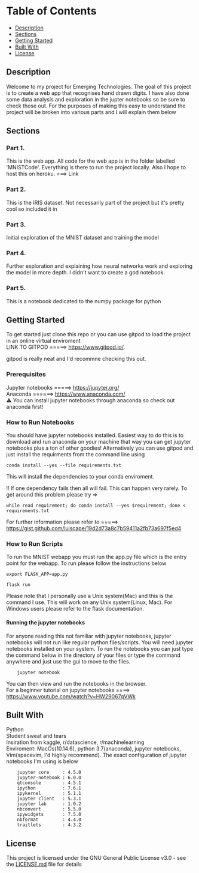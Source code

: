 # Table of Contents
* [Description](#description)
* [Sections](#sections)
* [Getting Started](#getting-started)
* [Built With](#built-with)
* [License](#license)

## Description

Welcome to my project for Emerging Technologies. The goal of this project is to create a web app that recognises hand drawn digits. I have also done some data analysis and exploration in the jupter notebooks so be sure to check those out. For the purposes of making this easy to understand the project will be broken into various parts and I will explain them below

## Sections

### Part 1. 
This is the web app. All code for the web app is in the folder labelled 'MNISTCode'. Everything is there to run the project locally. Also I hope to host this on heroku. ===> Link

### Part 2. 

This is the IRIS dataset. Not necessarily part of the project but it's pretty cool so included it in

### Part 3. 

Initial exploration of the MNIST dataset and training the model

### Part 4. 

Further exploration and explaining how neural networks work and exploring the model in more depth. I didn't want to create a god notebook. 

### Part 5. 

This is a notebook dedicated to the numpy package for python

## Getting Started

To get started just clone this repo or you can use gitpod to load the project in an online virtual enviroment</br>
LINK TO GITPOD =====> https://www.gitpod.io/.

gitpod is really neat and I'd recommne checking this out.

### Prerequisites

Jupyter notebooks =====> https://jupyter.org/ </br>
Anaconda ======> https://www.anaconda.com/ </br>
:warning: You can install jupyter notebooks through anaconda so check out anaconda first!

### How to Run Notebooks
You should have jupyter notebooks installed. Easiest way to do this is to download and run anaconda on your machine that way you can get jupyter notebooks plus a ton of other goodies! Alternatively you can use gitpod and just install the requirments from the command line using

    conda install --yes --file requirements.txt

This will install the dependencies to your conda enviroment. </br>

:bangbang: If one dependency fails then all will fail. This can happen very rarely. To get around this problem please try =>

    while read requirement; do conda install --yes $requirement; done < requirements.txt
  
For further information please refer to =====> https://gist.github.com/luiscape/19d2d73a8c7b59411a2fb73a697f5ed4 


### How to Run Scripts

To run the MNIST webapp you must run the app.py file which is the entry point for the webapp. To run please follow the instructions below 

    export FLASK_APP=app.py
    
    flask run

Please note that I personally use a Unix system(Mac) and this is the command I use. This will work on any Unix system(Linux, Mac). For Windows users please refer to the flask documentation.

#### Running the jupyter notebooks
For anyone reading this not familiar with jupyter notebooks, jupyter notebooks will not run like regular python files/scripts. You will need jupyter notebooks installed on your system. To run the notebooks you can just type the command below in the directory of your files or type the command anywhere and just use the gui to move to the files.
        
        jupyter notebook 
        
You can then view and run the notebooks in the browser. </br>
For a beginner tutorial on jupyter notebooks ====> https://www.youtube.com/watch?v=HW29067qVWk


## Built With
Python </br>
Student sweat and tears </br>
Insiration from kaggle, r/datascience, r/machinelearning </br>
Enviroment: MacOs(10.14.6), python 3.7(anaconda), jupyter notebooks, Vim(spacevim, I'd highly recommend). The exact configuration of jupyter notebooks I'm using is below

        jupyter core     : 4.5.0
        jupyter-notebook : 6.0.0
        qtconsole        : 4.5.1
        ipython          : 7.6.1
        ipykernel        : 5.1.1
        jupyter client   : 5.3.1
        jupyter lab      : 1.0.2
        nbconvert        : 5.5.0
        ipywidgets       : 7.5.0
        nbformat         : 4.4.0
        traitlets        : 4.3.2



## License

This project is licensed under the GNU General Public License v3.0 - see the [LICENSE.md](LICENSE) file for details
